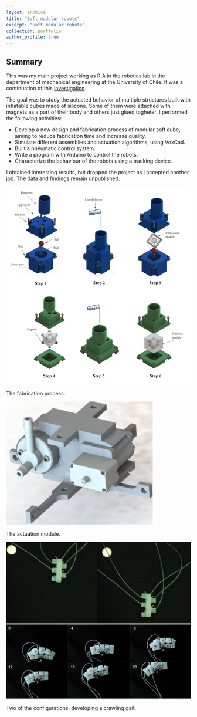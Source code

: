 ```yaml
---
layout: archive
title: "Soft modular robots"
excerpt: "Soft modular robots"
collection: portfolio
author_profile: true
---
```


## Summary

This was my main project working as R.A in the robotics lab in the department of mechanical engineering at the University of Chile. It was a continuation of this [investigation](https://www.researchgate.net/publication/312121627_Soft_Modular_Robotic_Cubes_Toward_Replicating_Morphogenetic_Movements_of_the_Embryo).

The goal was to study the actuated behavior of multiple structures built with inflatable cubes made of silicone. Some of them were attached with magnets as a part of their body and others just glued togheter. I performed the following activities:

- Develop a new design and fabrication process of modular soft cube, aiming to reduce fabrication time and increase quality.
- Simulate different assemblies and actuation algorithms, using VoxCad.
- Built a pneumatic control system.
- Write a program with Arduino to control the robots.
- Characterize the behaviour of the robots using a tracking device.

I obtained interesting results, but dropped the project as i accepted another job. The data and findings remain unpublished.

<img src="/images/fabpos.png" width="750">

The fabrication process.

<img src="/images/actt.png" width="400">

The actuation module.

<img src="/images/movecub.png" width="750">

<img src="/images/rob2.png" width="750">

Two of the configurations, developing a crawling gait.









